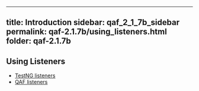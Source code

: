 
---
title: Introduction
sidebar: qaf_2_1_7b_sidebar
permalink: qaf-2.1.7b/using_listeners.html
folder: qaf-2.1.7b
---

## Using Listeners

* [TestNG listeners](https://confluence.infostretch.com/display/QAF217/TestNG+listeners)
* [QAF listeners](https://confluence.infostretch.com/display/QAF217/QAF+listeners)
